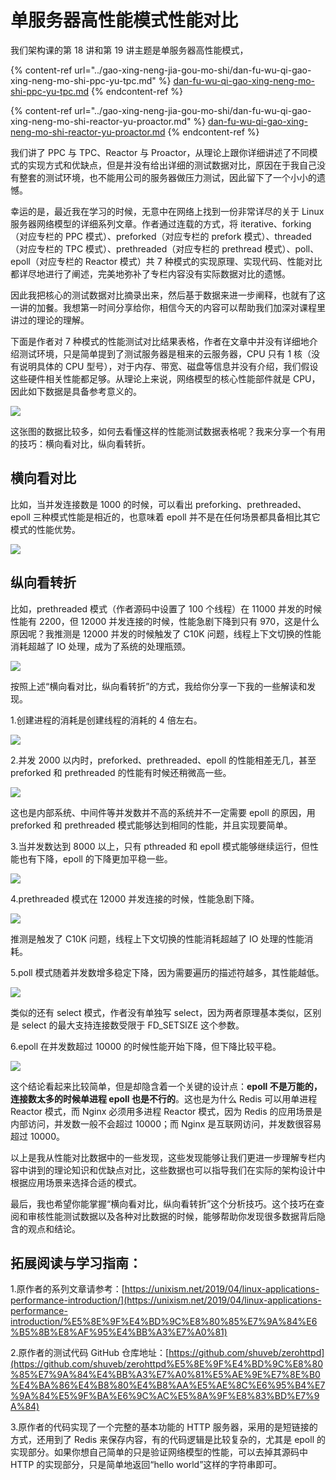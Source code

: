 # 单服务器高性能模式性能对比

我们架构课的第 18 讲和第 19 讲主题是单服务器高性能模式，

{% content-ref url="../gao-xing-neng-jia-gou-mo-shi/dan-fu-wu-qi-gao-xing-neng-mo-shi-ppc-yu-tpc.md" %}
[dan-fu-wu-qi-gao-xing-neng-mo-shi-ppc-yu-tpc.md](../gao-xing-neng-jia-gou-mo-shi/dan-fu-wu-qi-gao-xing-neng-mo-shi-ppc-yu-tpc.md)
{% endcontent-ref %}

{% content-ref url="../gao-xing-neng-jia-gou-mo-shi/dan-fu-wu-qi-gao-xing-neng-mo-shi-reactor-yu-proactor.md" %}
[dan-fu-wu-qi-gao-xing-neng-mo-shi-reactor-yu-proactor.md](../gao-xing-neng-jia-gou-mo-shi/dan-fu-wu-qi-gao-xing-neng-mo-shi-reactor-yu-proactor.md)
{% endcontent-ref %}

我们讲了 PPC 与 TPC、Reactor 与 Proactor，从理论上跟你详细讲述了不同模式的实现方式和优缺点，但是并没有给出详细的测试数据对比，原因在于我自己没有整套的测试环境，也不能用公司的服务器做压力测试，因此留下了一个小小的遗憾。

幸运的是，最近我在学习的时候，无意中在网络上找到一份非常详尽的关于 Linux 服务器网络模型的详细系列文章。作者通过连载的方式，将 iterative、forking（对应专栏的 PPC 模式）、preforked（对应专栏的 prefork 模式）、threaded（对应专栏的 TPC 模式）、prethreaded（对应专栏的 prethread 模式）、poll、epoll（对应专栏的 Reactor 模式）共 7 种模式的实现原理、实现代码、性能对比都详尽地进行了阐述，完美地弥补了专栏内容没有实际数据对比的遗憾。

因此我把核心的测试数据对比摘录出来，然后基于数据来进一步阐释，也就有了这一讲的加餐。我想第一时间分享给你，相信今天的内容可以帮助我们加深对课程里讲过的理论的理解。

下面是作者对 7 种模式的性能测试对比结果表格，作者在文章中并没有详细地介绍测试环境，只是简单提到了测试服务器是租来的云服务器，CPU 只有 1 核（没有说明具体的 CPU 型号），对于内存、带宽、磁盘等信息并没有介绍，我们假设这些硬件相关性能都足够。从理论上来说，网络模型的核心性能部件就是 CPU，因此如下数据是具备参考意义的。

![](<../.gitbook/assets/image (125).png>)

这张图的数据比较多，如何去看懂这样的性能测试数据表格呢？我来分享一个有用的技巧：横向看对比，纵向看转折。

## 横向看对比

比如，当并发连接数是 1000 的时候，可以看出 preforking、prethreaded、epoll 三种模式性能是相近的，也意味着 epoll 并不是在任何场景都具备相比其它模式的性能优势。

![](<../.gitbook/assets/image (111).png>)

## 纵向看转折

比如，prethreaded 模式（作者源码中设置了 100 个线程）在 11000 并发的时候性能有 2200，但 12000 并发连接的时候，性能急剧下降到只有 970，这是什么原因呢？我推测是 12000 并发的时候触发了 C10K 问题，线程上下文切换的性能消耗超越了 IO 处理，成为了系统的处理瓶颈。

![](<../.gitbook/assets/image (69).png>)

按照上述“横向看对比，纵向看转折”的方式，我给你分享一下我的一些解读和发现。

1.创建进程的消耗是创建线程的消耗的 4 倍左右。

![](<../.gitbook/assets/image (227).png>)

2.并发 2000 以内时，preforked、prethreaded、epoll 的性能相差无几，甚至 preforked 和 prethreaded 的性能有时候还稍微高一些。

![](<../.gitbook/assets/image (156).png>)

这也是内部系统、中间件等并发数并不高的系统并不一定需要 epoll 的原因，用 preforked 和 prethreaded 模式能够达到相同的性能，并且实现要简单。

3.当并发数达到 8000 以上，只有 pthreaded 和 epoll 模式能够继续运行，但性能也有下降，epoll 的下降更加平稳一些。

![](<../.gitbook/assets/image (31).png>)

4.prethreaded 模式在 12000 并发连接的时候，性能急剧下降。

![](<../.gitbook/assets/image (189).png>)

推测是触发了 C10K 问题，线程上下文切换的性能消耗超越了 IO 处理的性能消耗。

5.poll 模式随着并发数增多稳定下降，因为需要遍历的描述符越多，其性能越低。

![](<../.gitbook/assets/image (157).png>)

类似的还有 select 模式，作者没有单独写 select，因为两者原理基本类似，区别是 select 的最大支持连接数受限于 FD\_SETSIZE 这个参数。

6.epoll 在并发数超过 10000 的时候性能开始下降，但下降比较平稳。

![](<../.gitbook/assets/image (117).png>)

这个结论看起来比较简单，但是却隐含着一个关键的设计点：**epoll 不是万能的，连接数太多的时候单进程 epoll 也是不行的**。这也是为什么 Redis 可以用单进程 Reactor 模式，而 Nginx 必须用多进程 Reactor 模式，因为 Redis 的应用场景是内部访问，并发数一般不会超过 10000；而 Nginx 是互联网访问，并发数很容易超过 10000。

以上是我从性能对比数据中的一些发现，这些发现能够让我们更进一步理解专栏内容中讲到的理论知识和优缺点对比，这些数据也可以指导我们在实际的架构设计中根据应用场景来选择合适的模式。

最后，我也希望你能掌握“横向看对比，纵向看转折”这个分析技巧。这个技巧在查阅和审核性能测试数据以及各种对比数据的时候，能够帮助你发现很多数据背后隐含的观点和结论。

## 拓展阅读与学习指南：

1.原作者的系列文章请参考：[https://unixism.net/2019/04/linux-applications-performance-introduction/](https://unixism.net/2019/04/linux-applications-performance-introduction/%E5%8E%9F%E4%BD%9C%E8%80%85%E7%9A%84%E6%B5%8B%E8%AF%95%E4%BB%A3%E7%A0%81)

2.原作者的测试代码 GitHub 仓库地址：[https://github.com/shuveb/zerohttpd](https://github.com/shuveb/zerohttpd%E5%8E%9F%E4%BD%9C%E8%80%85%E7%9A%84%E4%BB%A3%E7%A0%81%E5%AE%9E%E7%8E%B0%E4%BA%86%E4%B8%80%E4%B8%AA%E5%AE%8C%E6%95%B4%E7%9A%84%E5%9F%BA%E6%9C%AC%E5%8A%9F%E8%83%BD%E7%9A%84)

3.原作者的代码实现了一个完整的基本功能的 HTTP 服务器，采用的是短链接的方式，还用到了 Redis 来保存内容，有的代码逻辑是比较复杂的，尤其是 epoll 的实现部分。如果你想自己简单的只是验证网络模型的性能，可以去掉其源码中 HTTP 的实现部分，只是简单地返回“hello world”这样的字符串即可。

